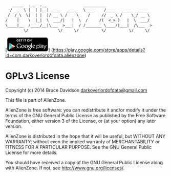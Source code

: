     
       _____  .__  .__                __________                    
      /  _  \ |  | |__| ____   ____   \____    /____   ____   ____  
     /  /_\  \|  | |  |/ __ \ /    \    /     //  _ \ /    \_/ __ \ 
    /    |    \  |_|  \  ___/|   |  \  /     /(  <_> )   |  \  ___/ 
    \____|__  /____/__|\___  >___|  / /_______ \____/|___|  /\___  >
            \/             \/     \/          \/          \/     \/ 


[![Get it on Google Play](assets/en_generic_rgb_wo_45.png)] (https://play.google.com/store/apps/details?id=com.darkoverlordofdata.alienzone)

# GPLv3 License

Copyright (c) 2014 Bruce Davidson <darkoverlordofdata@gmail.com>

This file is part of AlienZone.

AlienZone is free software: you can redistribute it and/or modify
it under the terms of the GNU General Public License as published by
the Free Software Foundation, either version 3 of the License, or
(at your option) any later version.

AlienZone is distributed in the hope that it will be useful,
but WITHOUT ANY WARRANTY; without even the implied warranty of
MERCHANTABILITY or FITNESS FOR A PARTICULAR PURPOSE.  See the
GNU General Public License for more details.

You should have received a copy of the GNU General Public License
along with AlienZone.  If not, see <http://www.gnu.org/licenses/>.
